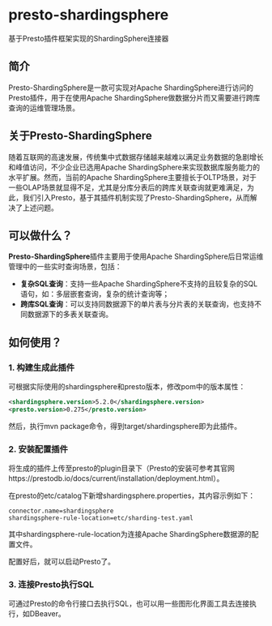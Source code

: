 # presto-shardingsphere

基于Presto插件框架实现的ShardingSphere连接器

## 简介

Presto-ShardingSphere是一款可实现对Apache ShardingSphere进行访问的Presto插件，用于在使用Apache ShardingSphere做数据分片而又需要进行跨库查询的运维管理场景。

## 关于Presto-ShardingSphere

随着互联网的高速发展，传统集中式数据存储越来越难以满足业务数据的急剧增长和峰值访问，不少企业已选用Apache ShardingSphere来实现数据库服务能力的水平扩展。然而，当前的Apache ShardingSphere主要擅长于OLTP场景，对于一些OLAP场景就显得不足，尤其是分库分表后的跨库关联查询就更难满足，为此，我们引入Presto，基于其插件机制实现了Presto-ShardingSphere，从而解决了上述问题。

## 可以做什么？

**Presto-ShardingSphere**插件主要用于使用Apache ShardingSphere后日常运维管理中的一些实时查询场景，包括：

- **复杂SQL查询**：支持一些Apache ShardingSphere不支持的且较复杂的SQL语句，如：多层嵌套查询，复杂的统计查询等；
- **跨库SQL查询**：可以支持同数据源下的单片表与分片表的关联查询，也支持不同数据源下的多表关联查询。

## 如何使用？

### 1. 构建生成此插件

可根据实际使用的shardingsphere和presto版本，修改pom中的版本属性：

```xml
<shardingsphere.version>5.2.0</shardingsphere.version>
<presto.version>0.275</presto.version>
```

然后，执行mvn package命令，得到target/shardingsphere即为此插件。

### 2. 安装配置插件

将生成的插件上传至presto的plugin目录下（Presto的安装可参考其官网https://prestodb.io/docs/current/installation/deployment.html）。

在presto的etc/catalog下新增shardingsphere.properties，其内容示例如下：

```properties
connector.name=shardingsphere
shardingsphere-rule-location=etc/sharding-test.yaml
```

其中shardingsphere-rule-location为连接Apache ShardingSphere数据源的配置文件。

配置好后，就可以启动Presto了。

### 3. 连接Presto执行SQL

可通过Presto的命令行接口去执行SQL，也可以用一些图形化界面工具去连接执行，如DBeaver。

